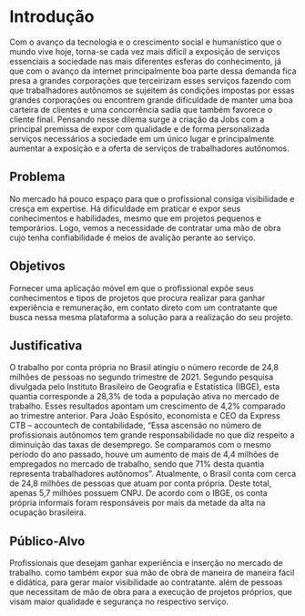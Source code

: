 # Introdução

Com o avanço da tecnologia e o crescimento social e humanístico que o mundo vive hoje, torna-se cada vez mais difícil a exposição de serviços essenciais a sociedade nas mais diferentes esferas do conhecimento, já que com o avanço da internet principalmente boa parte dessa demanda fica presa a grandes corporações que terceirizam esses serviços fazendo com que trabalhadores autônomos se sujeitem ás condições impostas por essas grandes corporações ou encontrem grande dificuldade de manter uma boa carteira de clientes e uma concorrência sadia que também favorece o cliente final. 
Pensando nesse dilema surge a criação da Jobs com a principal premissa de expor com qualidade e de forma personalizada serviços necessários a sociedade em um único lugar e principalmente aumentar a exposição e a oferta de serviços de trabalhadores autônomos.
 

## Problema

No mercado há pouco espaço para que o profissional consiga visibilidade e cresça em expertise. Há dificuldade em praticar e expor seus conhecimentos e habilidades, mesmo que em projetos pequenos e temporários. Logo, vemos a necessidade de contratar uma mão de obra cujo tenha confiabilidade é meios de avalição perante ao serviço.

## Objetivos

Fornecer uma aplicação móvel em que o profissional expõe seus conhecimentos e tipos de projetos que procura realizar para ganhar experiência e remuneração, em contato direto com um contratante que  busca nessa mesma plataforma a solução para a realização do seu projeto.

## Justificativa

O trabalho por conta própria no Brasil atingiu o número recorde de 24,8 milhões de pessoas no segundo trimestre de 2021.
Segundo pesquisa divulgada pelo Instituto Brasileiro de Geografia e Estatística (IBGE), esta quantia corresponde a 28,3% de toda a população ativa no mercado de trabalho.
Esses resultados apontam um crescimento de 4,2% comparado ao trimestre anterior. Para João Espósito, economista e CEO da Express CTB – accountech de contabilidade, “Essa ascensão no número de profissionais autônomos tem grande responsabilidade no que diz respeito a diminuição das taxas de desemprego. Se comparamos com o mesmo período do ano passado, houve um aumento de mais de 4,4 milhões de empregados no mercado de trabalho, sendo que 71% desta quantia representa trabalhadores autônomos”.
Atualmente, o Brasil conta com cerca de 24,8 milhões de pessoas que atuam por conta própria. Deste total, apenas  5,7 milhões possuem CNPJ. De acordo com o IBGE, os conta própria informais foram responsáveis por mais da metade da alta na ocupação brasileira.


## Público-Alvo

Profissionais que desejam ganhar experiência e inserção no mercado de trabalho. como também expor sua mão de obra de maneira de maneira fácil e didática, para gerar maior visibilidade ao contratante.  além de pessoas que necessitam de mão de obra para a execução de projetos próprios, que visam maior qualidade e segurança no respectivo serviço.
